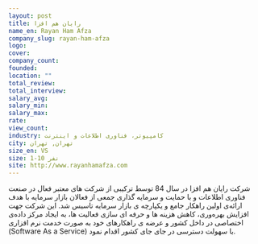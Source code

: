 ```yaml
---
layout: post
title: رایان هم افزا
name_en: Rayan Ham Afza
company_slug: rayan-ham-afza
logo: 
cover: 
company_count:
founded:
location: ""
total_review: 
total_interview: 
salary_avg: 
salary_min: 
salary_max: 
rate: 
view_count: 
industry: کامپیوتر، فناوری اطلاعات و اینترنت
city: تهران, تهران
size_en: VS
size: 1-10 نفر
site: http://www.rayanhamafza.com
---
```


شرکت رایان هم افزا در سال 84 توسط ترکیبی از شرکت های معتبر فعال در صنعت فناوری اطلاعات و با حمایت و سرمایه گذاری جمعی از فعالان بازار سرمایه با هدف ارائه‌ی اولین راهکار جامع و یکپارچه ی بازار سرمایه تاسیس شد. این شرکت جهت افزایش بهره‌وری، کاهش هزینه ها و حرفه ای سازی فعالیت ها، به ایجاد مرکز داده‌ی اختصاصی در داخل کشور و عرضه ی راهکارهای خود به صورت خدمت نرم افزاری (Software As a Service) با سهولت دسترسی در جای جای کشور اقدام نمود.
